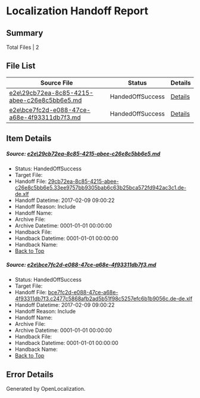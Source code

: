 # <a name='report-top'></a> Localization Handoff Report

## Summary
 Total Files | 2

## File List
 Source File | Status | Details 
 ----------- | ------ | ------- 
 [e2e\29cb72ea-8c85-4215-abee-c26e8c5bb6e5.md](https://github.com/OpenLocalizationTestOrg/ol-test0/blob/0951679606f11b2103d1c361ca4bc1b81301daec/e2e/29cb72ea-8c85-4215-abee-c26e8c5bb6e5.md) | HandedOffSuccess | [Details](#3838ff0293b3773f0fdd550948d710fa96d0913f5)
 [e2e\bce7fc2d-e088-47ce-a68e-4f93311db7f3.md](https://github.com/OpenLocalizationTestOrg/ol-test0/blob/0951679606f11b2103d1c361ca4bc1b81301daec/e2e/bce7fc2d-e088-47ce-a68e-4f93311db7f3.md) | HandedOffSuccess | [Details](#a3437179a986042616c86b77395f10bc7aee256912)

## Item Details
##### <a name='3838ff0293b3773f0fdd550948d710fa96d0913f5'></a> Source: [e2e\29cb72ea-8c85-4215-abee-c26e8c5bb6e5.md](https://github.com/OpenLocalizationTestOrg/ol-test0/blob/0951679606f11b2103d1c361ca4bc1b81301daec/e2e/29cb72ea-8c85-4215-abee-c26e8c5bb6e5.md)
* Status: HandedOffSuccess
* Target File: 
* Handoff File: [29cb72ea-8c85-4215-abee-c26e8c5bb6e5.33ee9757bb9305bab6c63b25bca572fd942ac3c1.de-de.xlf](https://github.com/OpenLocalizationTestOrg/ol-test0-handoff/blob/30456d61f8311d9c2d860a2ed34c5a9e2b794df8/ol-handoff/OpenLocalizationTestOrg/ol-test0-dede/shujia/ht/29cb72ea-8c85-4215-abee-c26e8c5bb6e5.33ee9757bb9305bab6c63b25bca572fd942ac3c1.de-de.xlf)
* Handoff Datetime: 2017-02-09 09:00:22
* Handoff Reason: Include
* Handoff Name: 
* Archive File: 
* Archive Datetime: 0001-01-01 00:00:00
* Handback File: 
* Handback Datetime: 0001-01-01 00:00:00
* Handback Name: 
* [Back to Top](#report-top)

##### <a name='a3437179a986042616c86b77395f10bc7aee256912'></a> Source: [e2e\bce7fc2d-e088-47ce-a68e-4f93311db7f3.md](https://github.com/OpenLocalizationTestOrg/ol-test0/blob/0951679606f11b2103d1c361ca4bc1b81301daec/e2e/bce7fc2d-e088-47ce-a68e-4f93311db7f3.md)
* Status: HandedOffSuccess
* Target File: 
* Handoff File: [bce7fc2d-e088-47ce-a68e-4f93311db7f3.c2477c5868afb2ad5b51f98c5257efc6b1b9056c.de-de.xlf](https://github.com/OpenLocalizationTestOrg/ol-test0-handoff/blob/30456d61f8311d9c2d860a2ed34c5a9e2b794df8/ol-handoff/OpenLocalizationTestOrg/ol-test0-dede/shujia/ht/bce7fc2d-e088-47ce-a68e-4f93311db7f3.c2477c5868afb2ad5b51f98c5257efc6b1b9056c.de-de.xlf)
* Handoff Datetime: 2017-02-09 09:00:22
* Handoff Reason: Include
* Handoff Name: 
* Archive File: 
* Archive Datetime: 0001-01-01 00:00:00
* Handback File: 
* Handback Datetime: 0001-01-01 00:00:00
* Handback Name: 
* [Back to Top](#report-top)


## Error Details

Generated by OpenLocalization.
